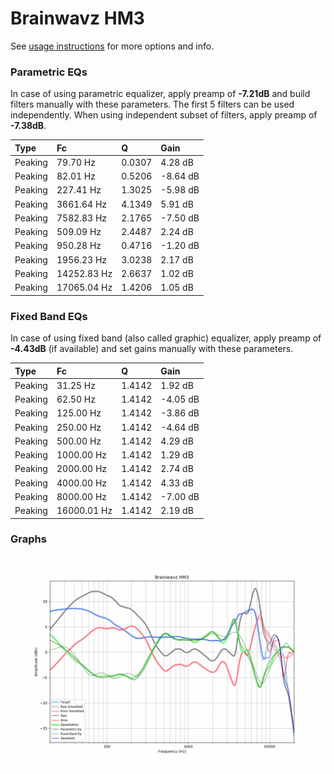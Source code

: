 # Brainwavz HM3
See [usage instructions](https://github.com/jaakkopasanen/AutoEq#usage) for more options and info.

### Parametric EQs
In case of using parametric equalizer, apply preamp of **-7.21dB** and build filters manually
with these parameters. The first 5 filters can be used independently.
When using independent subset of filters, apply preamp of **-7.38dB**.

| Type    | Fc          |      Q | Gain     |
|:--------|:------------|:-------|:---------|
| Peaking | 79.70 Hz    | 0.0307 | 4.28 dB  |
| Peaking | 82.01 Hz    | 0.5206 | -8.64 dB |
| Peaking | 227.41 Hz   | 1.3025 | -5.98 dB |
| Peaking | 3661.64 Hz  | 4.1349 | 5.91 dB  |
| Peaking | 7582.83 Hz  | 2.1765 | -7.50 dB |
| Peaking | 509.09 Hz   | 2.4487 | 2.24 dB  |
| Peaking | 950.28 Hz   | 0.4716 | -1.20 dB |
| Peaking | 1956.23 Hz  | 3.0238 | 2.17 dB  |
| Peaking | 14252.83 Hz | 2.6637 | 1.02 dB  |
| Peaking | 17065.04 Hz | 1.4206 | 1.05 dB  |

### Fixed Band EQs
In case of using fixed band (also called graphic) equalizer, apply preamp of **-4.43dB**
(if available) and set gains manually with these parameters.

| Type    | Fc          |      Q | Gain     |
|:--------|:------------|:-------|:---------|
| Peaking | 31.25 Hz    | 1.4142 | 1.92 dB  |
| Peaking | 62.50 Hz    | 1.4142 | -4.05 dB |
| Peaking | 125.00 Hz   | 1.4142 | -3.86 dB |
| Peaking | 250.00 Hz   | 1.4142 | -4.64 dB |
| Peaking | 500.00 Hz   | 1.4142 | 4.29 dB  |
| Peaking | 1000.00 Hz  | 1.4142 | 1.29 dB  |
| Peaking | 2000.00 Hz  | 1.4142 | 2.74 dB  |
| Peaking | 4000.00 Hz  | 1.4142 | 4.33 dB  |
| Peaking | 8000.00 Hz  | 1.4142 | -7.00 dB |
| Peaking | 16000.01 Hz | 1.4142 | 2.19 dB  |

### Graphs
![](./Brainwavz%20HM3.png)